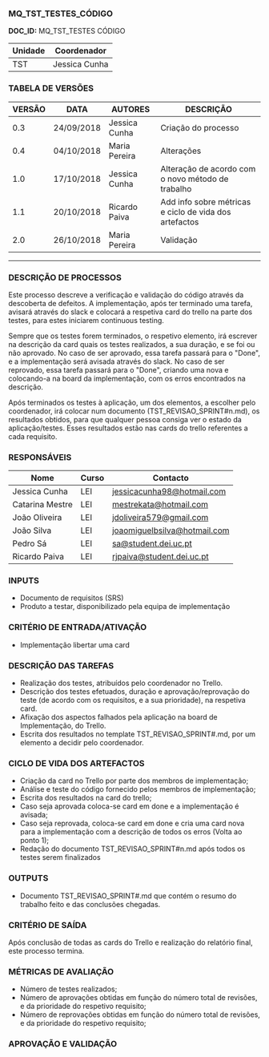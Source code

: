 ### MQ_TST_TESTES_CÓDIGO

**DOC_ID:** MQ_TST_TESTES CÓDIGO

| Unidade | Coordenador   |
| ------- | ------------- |
| TST     | Jessica Cunha |

### TABELA DE VERSÕES
| VERSÃO | DATA       | AUTORES       | DESCRIÇÃO                                              |
| ------ | ---------- | ------------- | ------------------------------------------------------ |
| 0.3    | 24/09/2018 | Jessica Cunha | Criação do processo                                    |
| 0.4    | 04/10/2018 | Maria Pereira | Alterações                                             |
| 1.0    | 17/10/2018 | Jessica Cunha | Alteração de acordo com o novo método de trabalho      |
| 1.1    | 20/10/2018 | Ricardo Paiva | Add info sobre métricas e ciclo de vida dos artefactos |
| 2.0    | 26/10/2018 | Maria Pereira | Validação | 

------

### DESCRIÇÃO DE PROCESSOS
Este processo descreve a verificação e validação do código através da descoberta de defeitos. A implementação, após ter terminado uma tarefa, avisará através do slack e colocará a respetiva card do trello na parte dos testes,  para estes iniciarem continuous testing.

Sempre que os testes forem terminados, o respetivo elemento, irá escrever na descrição da card quais os testes realizados, a sua duração, e se foi ou não aprovado. No caso de ser aprovado, essa tarefa passará para o "Done", e a implementação será avisada através do slack. No caso de ser reprovado, essa tarefa passará para o "Done", criando uma nova e colocando-a na board da implementação, com os erros encontrados na descrição.

Após terminados os testes à aplicação, um dos elementos, a escolher pelo coordenador, irá colocar num documento (TST_REVISAO_SPRINT#n.md), os resultados obtidos, para que qualquer pessoa consiga ver o estado da aplicação/testes. Esses resultados estão nas cards do trello referentes a cada requisito.

### RESPONSÁVEIS
| Nome            | Curso | Contacto                     |
| --------------- | ----- | ---------------------------- |
| Jessica Cunha   | LEI   | jessicacunha98@hotmail.com   |
| Catarina Mestre | LEI   | mestrekata@hotmail.com       |
| João Oliveira   | LEI   | jdoliveira579@gmail.com      |
| João Silva      | LEI   | joaomiguelbsilva@hotmail.com |
| Pedro Sá        | LEI   | sa@student.dei.uc.pt         |
| Ricardo Paiva   | LEI   | rjpaiva@student.dei.uc.pt    |

### INPUTS
- Documento de requisitos (SRS)
- Produto a testar, disponibilizado pela equipa de implementação

### CRITÉRIO DE ENTRADA/ATIVAÇÃO
- Implementação libertar uma card

### DESCRIÇÃO DAS TAREFAS
- Realização dos testes, atribuídos pelo coordenador no Trello.
- Descrição dos testes efetuados, duração e aprovação/reprovação do teste (de acordo com os requisitos, e a sua prioridade), na respetiva card.
- Afixação dos aspectos falhados pela aplicação na board de Implementação, do Trello.
- Escrita dos resultados no template TST_REVISAO_SPRINT#.md, por um elemento a decidir pelo coordenador.

### CICLO DE VIDA DOS ARTEFACTOS
- Criação da card no Trello por parte dos membros de implementação;
- Análise e teste do código fornecido pelos membros de implementação;
- Escrita dos resultados na card do trello;
- Caso seja aprovada coloca-se card em done e a implementação é avisada;
- Caso seja reprovada, coloca-se card em done e cria uma card nova para a implementação com a descrição de todos os erros (Volta ao ponto 1);
- Redação do documento TST_REVISAO_SPRINT#n.md após todos os testes serem finalizados

### OUTPUTS
- Documento TST_REVISAO_SPRINT#.md que contém o resumo do trabalho feito e das conclusões chegadas.

### CRITÉRIO DE SAÍDA
Após conclusão de todas as cards do Trello e realização do relatório final, este processo termina.

### MÉTRICAS DE AVALIAÇÃO
- Número de testes realizados;
- Número de aprovações obtidas em função do número total de revisões, e da prioridade do respetivo requisito;
- Número de reprovações obtidas em função do número total de revisões, e da prioridade do respetivo requisito;

### APROVAÇÃO E VALIDAÇÃO
